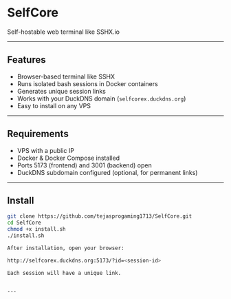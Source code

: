 # SelfCore

Self-hostable web terminal like SSHX.io

---

## Features
- Browser-based terminal like SSHX
- Runs isolated bash sessions in Docker containers
- Generates unique session links
- Works with your DuckDNS domain (`selfcorex.duckdns.org`)
- Easy to install on any VPS

---

## Requirements
- VPS with a public IP
- Docker & Docker Compose installed
- Ports 5173 (frontend) and 3001 (backend) open
- DuckDNS subdomain configured (optional, for permanent links)

---

## Install
```bash
git clone https://github.com/tejasprogaming1713/SelfCore.git
cd SelfCore
chmod +x install.sh
./install.sh

After installation, open your browser:

http://selfcorex.duckdns.org:5173/?id=<session-id>

Each session will have a unique link.


---
